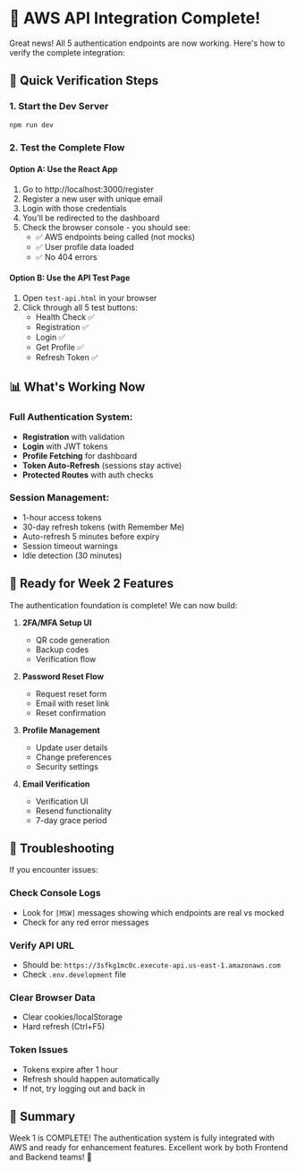 # 🎉 AWS API Integration Complete!

Great news! All 5 authentication endpoints are now working. Here's how to verify the complete integration:

## 🧪 Quick Verification Steps

### 1. Start the Dev Server
```bash
npm run dev
```

### 2. Test the Complete Flow

#### Option A: Use the React App
1. Go to http://localhost:3000/register
2. Register a new user with unique email
3. Login with those credentials
4. You'll be redirected to the dashboard
5. Check the browser console - you should see:
   - ✅ AWS endpoints being called (not mocks)
   - ✅ User profile data loaded
   - ✅ No 404 errors

#### Option B: Use the API Test Page
1. Open `test-api.html` in your browser
2. Click through all 5 test buttons:
   - Health Check ✅
   - Registration ✅
   - Login ✅
   - Get Profile ✅
   - Refresh Token ✅

## 📊 What's Working Now

### Full Authentication System:
- **Registration** with validation
- **Login** with JWT tokens
- **Profile Fetching** for dashboard
- **Token Auto-Refresh** (sessions stay active)
- **Protected Routes** with auth checks

### Session Management:
- 1-hour access tokens
- 30-day refresh tokens (with Remember Me)
- Auto-refresh 5 minutes before expiry
- Session timeout warnings
- Idle detection (30 minutes)

## 🎯 Ready for Week 2 Features

The authentication foundation is complete! We can now build:

1. **2FA/MFA Setup UI**
   - QR code generation
   - Backup codes
   - Verification flow

2. **Password Reset Flow**
   - Request reset form
   - Email with reset link
   - Reset confirmation

3. **Profile Management**
   - Update user details
   - Change preferences
   - Security settings

4. **Email Verification**
   - Verification UI
   - Resend functionality
   - 7-day grace period

## 🐛 Troubleshooting

If you encounter issues:

### Check Console Logs
- Look for `[MSW]` messages showing which endpoints are real vs mocked
- Check for any red error messages

### Verify API URL
- Should be: `https://3sfkg1mc0c.execute-api.us-east-1.amazonaws.com`
- Check `.env.development` file

### Clear Browser Data
- Clear cookies/localStorage
- Hard refresh (Ctrl+F5)

### Token Issues
- Tokens expire after 1 hour
- Refresh should happen automatically
- If not, try logging out and back in

## 📝 Summary

Week 1 is COMPLETE! The authentication system is fully integrated with AWS and ready for enhancement features. Excellent work by both Frontend and Backend teams! 🎉
